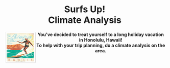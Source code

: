 <h1 align ="center"><span>Surfs Up!<br/>Climate Analysis</span></h1>

<img align="left" width="100" height="100" src="https://github.com/leslievazquez/SQL_Alchemy_Challenge/blob/main/Resources/Aloha.jpg">

<h4 align ="center"><span> You've decided to treat yourself to a long holiday vacation in Honolulu, Hawaii!<br/> To help with your trip planning, do a climate analysis on the area.</span></h4>
